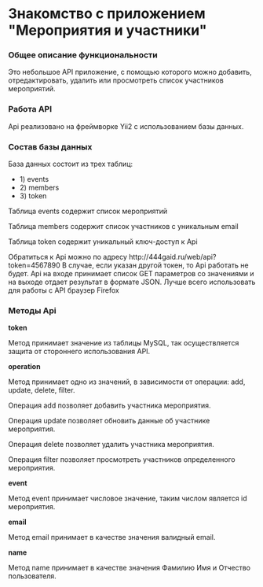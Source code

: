 <h1>Знакомство с приложением "Мероприятия и участники"</h1>
<h3>Общее описание функциональности</h3>
<p>Это небольшое API приложение, с помощью которого можно добавить, отредактировать, удалить или просмотреть список участников мероприятий.
</p>
<h3>Работа API</h3>

<p> Api реализовано на фреймворке Yii2 с использованием базы данных.
</p>
    <h3>Состав базы данных</h3>
    <p>База данных состоит из трех таблиц:</p>
    <ul>
 <li>1) events</li>
 <li>2) members</li>
 <li>3) token</li>
 </ul>
    <p>Таблица events содержит список мероприятий</p>
    <p>Таблица members содержит список участников с уникальным email</p>
    <p>Таблица token содержит уникальный ключ-доступ к Api</p>
<p> Обратиться к Api можно по адресу http://444gaid.ru/web/api?token=4567890
    В случае, если указан другой токен, то Api работать не будет.
    Api на входе принимает список GET параметров со значениями и на выходе отдает результат в формате JSON.
    Лучше всего использовать для работы с API браузер Firefox</p>
    <h3>Методы Api</h3>
    <strong>token</strong>
    <p>Метод принимает значение из таблицы MySQL, так осуществляется защита от стороннего использования API.</p>
    <strong>operation</strong>
    <p>Метод принимает одно из значений, в зависимости от операции: add, update, delete, filter.</p>
    <p>Операция add позволяет добавить участника мероприятия.</p>
    <p>Операция update позволяет обновить данные об участнике мероприятия.</p>
    <p>Операция delete позволяет удалить участника мероприятия.</p>
    <p>Операция filter позволяет просмотреть участников определенного мероприятия.</p>
    <strong>event</strong>
   <p> Метод event принимает числовое значение, таким числом является id мероприятия.</p>
    <strong>email</strong>
   <p> Метод email принимает в качестве значения валидный email.</p>
    <strong>name</strong>
   <p> Метод name принимает в качестве значения Фамилию Имя и Отчество пользователя.</p>
    
    
